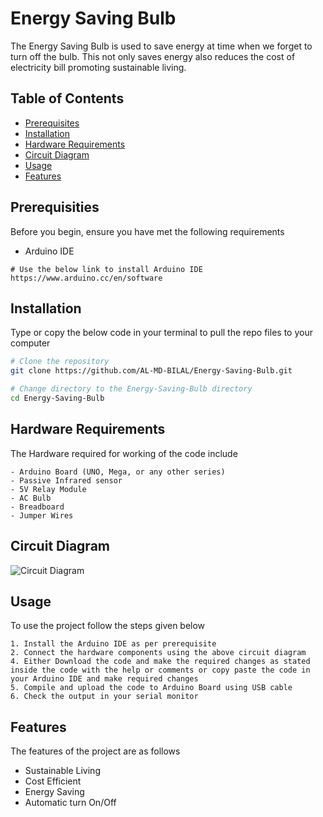 # Energy Saving Bulb

The Energy Saving Bulb is used to save energy at time when we forget to turn off the bulb. This not only saves energy also reduces the cost of electricity bill promoting sustainable living.

## Table of Contents

- [Prerequisites](#prerequisites)
- [Installation](#installation)
- [Hardware Requirements](#hardware-requirements)
- [Circuit Diagram](#circuit-diagram)
- [Usage](#usage)
- [Features](#features)


## Prerequisities

Before you begin, ensure you have met the following requirements
- Arduino IDE 
```
# Use the below link to install Arduino IDE
https://www.arduino.cc/en/software
```

## Installation

Type or copy the below code in your terminal to pull the repo files to your computer 

```bash
# Clone the repository
git clone https://github.com/AL-MD-BILAL/Energy-Saving-Bulb.git

# Change directory to the Energy-Saving-Bulb directory
cd Energy-Saving-Bulb
```

## Hardware Requirements

The Hardware required for working of the code include
```
- Arduino Board (UNO, Mega, or any other series)
- Passive Infrared sensor
- 5V Relay Module
- AC Bulb
- Breadboard
- Jumper Wires
```

## Circuit Diagram
![Circuit Diagram](https://i0.wp.com/randomnerdtutorials.com/wp-content/uploads/2016/11/Schematics.png)


## Usage

To use the project follow the steps given below

```
1. Install the Arduino IDE as per prerequisite
2. Connect the hardware components using the above circuit diagram
4. Either Download the code and make the required changes as stated inside the code with the help or comments or copy paste the code in your Arduino IDE and make required changes
5. Compile and upload the code to Arduino Board using USB cable
6. Check the output in your serial monitor
```

## Features

The features of the project are as follows
- Sustainable Living
- Cost Efficient
- Energy Saving
- Automatic turn On/Off
